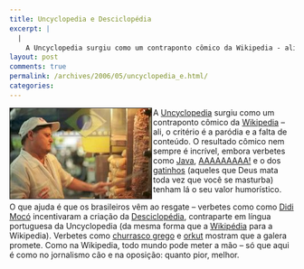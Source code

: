 ```yaml
---
title: Uncyclopedia e Desciclopédia
excerpt: |
  |
    A Uncyclopedia surgiu como um contraponto cômico da Wikipedia - ali, o critério é a paródia e a falta de conteúdo. O resultado cômico nem sempre é incrível, embora verbetes como Java, AAAAAAAAA! e o dos gatinhos (aqueles que Deus...
layout: post
comments: true
permalink: /archives/2006/05/uncyclopedia_e.html/
categories:
---
```

<img title="Tiozinho servindo um gregão" src="/archives/img/churrasco_grego.jpg" width="250" height="160" align="left" style="margin-right:2px" border=1/>A [Uncyclopedia][1] surgiu como um contraponto cômico da [Wikipedia][2] &#8211; ali, o critério é a paródia e a falta de conteúdo. O resultado cômico nem sempre é incrível, embora verbetes como [Java][3], [AAAAAAAAA!][4] e o dos [gatinhos][5] (aqueles que Deus mata toda vez que você se masturba) tenham lá o seu valor humorístico.

O que ajuda é que os brasileiros vêm ao resgate &#8211; verbetes como como [Didi Mocó][6] incentivaram a criação da [Desciclopédia][7], contraparte em língua portuguesa da Uncyclopedia (da mesma forma que a [Wikipédia][8] para a Wikipedia). Verbetes como [churrasco grego][9] e [orkut][10] mostram que a galera promete. Como na Wikipedia, todo mundo pode meter a mão &#8211; só que aqui é como no jornalismo cão e na oposição: quanto pior, melhor.

 [1]: http://www.uncyclopedia.org/wiki/Main_Page
 [2]: http://en.wikipedia.org/wiki/Main_Page
 [3]: http://uncyclopedia.org/wiki/Java
 [4]: http://uncyclopedia.org/wiki/AAAAAAAAA%21
 [5]: http://www.uncyclopedia.org/wiki/Kitten
 [6]: http://www.uncyclopedia.org/wiki/Didi_Moc%C3%B3
 [7]: http://pt.uncyclopedia.info/wiki/P%C3%A1gina_Principal
 [8]: http://pt.wikipedia.org
 [9]: http://pt.uncyclopedia.info/wiki/Churrasco_Grego
 [10]: http://pt.uncyclopedia.info/wiki/Orkut
